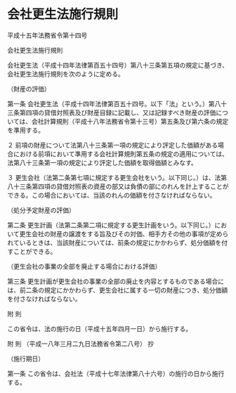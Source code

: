 # 会社更生法施行規則

平成十五年法務省令第十四号

会社更生法施行規則

会社更生法（平成十四年法律第百五十四号）第八十三条第五項の規定に基づき、会社更生法施行規則を次のように定める。

（財産の評価）

第一条 会社更生法（平成十四年法律第百五十四号。以下「法」という。）第八十三条第四項の貸借対照表及び財産目録に記載し、又は記録すべき財産の評価については、会社計算規則（平成十八年法務省令第十三号）第五条及び第六条の規定を準用する。

２ 前項の財産について法第八十三条第一項の規定により評定した価額がある場合における前項において準用する会社計算規則第五条の規定の適用については、法第八十三条第一項の規定により評定した価額を取得価額とみなす。

３ 更生会社（法第二条第七項に規定する更生会社をいう。以下同じ。）は、法第八十三条第四項の貸借対照表の資産の部又は負債の部にのれんを計上することができる。この場合においては、当該のれんの価額を付さなければならない。

（処分予定財産の評価）

第二条 更生計画（法第二条第二項に規定する更生計画をいう。以下同じ。）において更生会社の財産の譲渡をする旨及びその対価、相手方その他の事項が定められているときは、当該財産については、前条の規定にかかわらず、処分価額を付すことができる。

（更生会社の事業の全部を廃止する場合における評価）

第三条 更生計画が更生会社の事業の全部の廃止を内容とするものである場合には、前二条の規定にかかわらず、更生会社に属する一切の財産につき、処分価額を付さなければならない。

附 則

この省令は、法の施行の日（平成十五年四月一日）から施行する。

附 則 （平成一八年三月二九日法務省令第二八号） 抄

（施行期日）

第一条 この省令は、会社法（平成十七年法律第八十六号）の施行の日から施行する。
